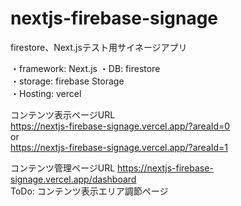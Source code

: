 # nextjs-firebase-signage
firestore、Next.jsテスト用サイネージアプリ  

・framework: Next.js
・DB: firestore  
・storage: firebase Storage  
・Hosting: vercel

コンテンツ表示ページURL  
https://nextjs-firebase-signage.vercel.app/?areaId=0  
or  
https://nextjs-firebase-signage.vercel.app/?areaId=1  

コンテンツ管理ページURL
https://nextjs-firebase-signage.vercel.app/dashboard  
ToDo: コンテンツ表示エリア調節ページ
